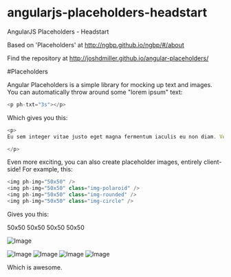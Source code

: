 # angularjs-placeholders-headstart
AngularJS Placeholders - Headstart

Based on 'Placeholders' at http://ngbp.github.io/ngbp/#/about

Find the repository at http://joshdmiller.github.io/angular-placeholders/

#Placeholders

Angular Placeholders is a simple library for mocking up text and images. You can automatically throw around some "lorem ipsum" text:

```javascript
<p ph-txt="3s"></p>
```

Which gives you this:

```javascript
<p>
Eu sem integer vitae justo eget magna fermentum iaculis eu non diam. Vestibulum rhoncus est pellentesque elit ullamcorper dignissim cras tincidunt lobortis feugiat vivamus at augue eget. Sed cras ornare arcu dui.

</p>
```

Even more exciting, you can also create placeholder images, entirely client-side! For example, this:

```javascript
<img ph-img="50x50" />
<img ph-img="50x50" class="img-polaroid" />
<img ph-img="50x50" class="img-rounded" />
<img ph-img="50x50" class="img-circle" />
```

Gives you this:

50x50  50x50  50x50  50x50

![Image](../blob/master/public_html/img/nokia.png?raw=true)

![Image](../master/img/none.png?raw=true)
![Image](../master/img/img-polaroid.png?raw=true)
![Image](../master/img/img-rounded.png?raw=true)
![Image](../master/img/img-circle.png?raw=true)

Which is awesome.
